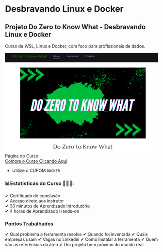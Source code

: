 # Desbravando Linux e Docker

## Projeto Do Zero to Know What - Desbravando Linux e Docker

Curso de WSL, Linux e Docker, com foco para profissionais de dados.

![Página Kiwify](../assets/img/projetoknowwhat.png)<br>
[Página do Curso](https://mailchi.mp/dfcb3bc4363f/linux-and-docker)<br>
[Compre o Curso Clicando Aqui](https://pay.kiwify.com.br/lzHO5th)<br>
- Utilize o CUPOM `DOCKER`



### 📊Estatisticas do Curso 👨🏽‍🏫:
✔ Certificado de conclusão<br>
✔ Acesso direto aos instrutor<br>
✔ 30 minutos de Aprendizado Introdutório<br>
✔ 4 horas de Aprendizado Hands-on <br>


### Pontos Trabalhados

✔ Qual problema a ferramenta resolve
✔ Quando foi inventada
✔ Quais empresas usam
✔ Vagas no Linkedin
✔ Como Instalar a ferramenta
✔ Quem são as referências da área
✔ Um projeto bem próximo do mundo real

